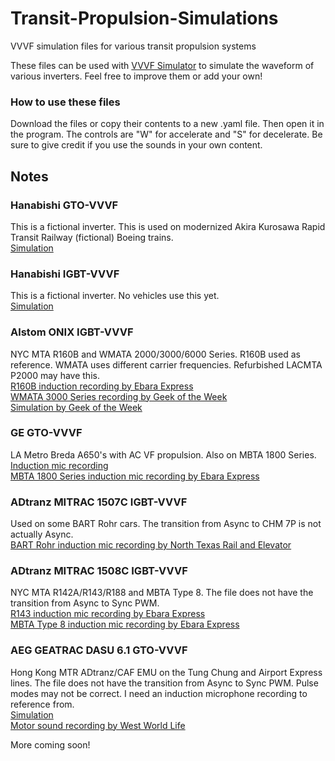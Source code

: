 # Transit-Propulsion-Simulations
VVVF simulation files for various transit propulsion systems

These files can be used with [VVVF Simulator](https://github.com/JOTAN-0655/VVVF-Simulator) to simulate the waveform of various inverters. Feel free to improve them or add your own!  
  
### How to use these files
Download the files or copy their contents to a new .yaml file. Then open it in the program. The controls are "W" for accelerate and "S" for decelerate. Be sure to give credit if you use the sounds in your own content.  
  
## Notes
### Hanabishi GTO-VVVF
This is a fictional inverter. This is used on modernized Akira Kurosawa Rapid Transit Railway (fictional) Boeing trains.  
[Simulation](https://www.youtube.com/watch?v=PkHMsh8ok-w)
  
### Hanabishi IGBT-VVVF
This is a fictional inverter. No vehicles use this yet.  
[Simulation](https://www.youtube.com/watch?v=4G-hD7c9Ha4)
  
### Alstom ONIX IGBT-VVVF
NYC MTA R160B and WMATA 2000/3000/6000 Series. R160B used as reference. WMATA uses different carrier frequencies. Refurbished LACMTA P2000 may have this.  
[R160B induction recording by Ebara Express](https://www.youtube.com/watch?v=KhnxXwO_zAM)  
[WMATA 3000 Series recording by Geek of the Week](https://www.youtube.com/watch?v=JobFgLwCt2c)  
[Simulation by Geek of the Week](https://www.youtube.com/watch?v=WPRQpY3FSbY)  

### GE GTO-VVVF
LA Metro Breda A650's with AC VF propulsion. Also on MBTA 1800 Series.  
[Induction mic recording](https://www.youtube.com/watch?v=RxTIYGlXDM4)  
[MBTA 1800 Series induction mic recording by Ebara Express](https://www.youtube.com/watch?v=jQIdCOf7oX4)
  
### ADtranz MITRAC 1507C IGBT-VVVF
Used on some BART Rohr cars. The transition from Async to CHM 7P is not actually Async.  
[BART Rohr induction mic recording by North Texas Rail and Elevator](https://www.youtube.com/watch?v=L5aI8RqsBpw)

### ADtranz MITRAC 1508C IGBT-VVVF
NYC MTA R142A/R143/R188 and MBTA Type 8. The file does not have the transition from Async to Sync PWM.  
[R143 induction mic recording by Ebara Express](https://www.youtube.com/watch?v=dTILIhPkUvo)  
[MBTA Type 8 induction mic recording by Ebara Express](https://www.youtube.com/watch?v=I8WXGLEt6BY)  

### AEG GEATRAC DASU 6.1 GTO-VVVF
Hong Kong MTR ADtranz/CAF EMU on the Tung Chung and Airport Express lines. The file does not have the transition from Async to Sync PWM. Pulse modes may not be correct. I need an induction microphone recording to reference from.  
[Simulation](https://www.youtube.com/watch?v=t1FFjugW2b8)  
[Motor sound recording by West World Life](https://www.youtube.com/watch?v=XGHq1-9Ds5o)  

More coming soon!

